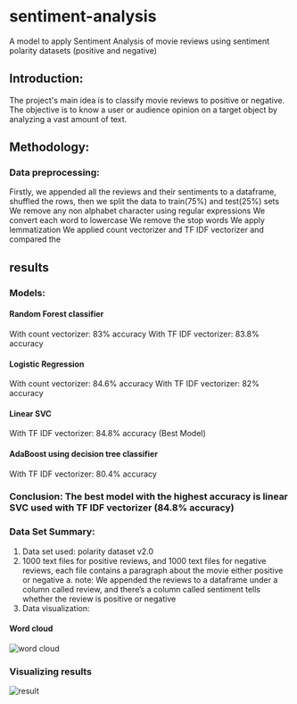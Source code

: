 # sentiment-analysis
A model to apply Sentiment Analysis of movie reviews using sentiment  polarity datasets (positive and negative)
## Introduction:
The project's main idea is to classify movie reviews to positive or negative. The objective
is to know a user or audience opinion on a target object by analyzing a vast amount of
text.
## Methodology:
### Data preprocessing:
Firstly, we appended all the reviews and their sentiments to a dataframe,
shuffled the rows, then we split the data to train(75%) and test(25%) sets
We remove any non alphabet character using regular expressions
We convert each word to lowercase
We remove the stop words
We apply lemmatization
We applied count vectorizer and TF IDF vectorizer and compared the
## results
### Models:
#### Random Forest classifier
With count vectorizer: 83% accuracy
With TF IDF vectorizer: 83.8% accuracy
#### Logistic Regression
With count vectorizer: 84.6% accuracy
With TF IDF vectorizer: 82% accuracy
#### Linear SVC
With TF IDF vectorizer: 84.8% accuracy (Best Model)
#### AdaBoost using decision tree classifier
With TF IDF vectorizer: 80.4% accuracy
### Conclusion: The best model with the highest accuracy is linear SVC used with TF IDF vectorizer (84.8% accuracy)
### Data Set Summary:
1. Data set used: polarity dataset v2.0
2. 1000 text files for positive reviews, and 1000 text files for negative
reviews, each file contains a paragraph about the movie either positive
or negative
a. note: We appended the reviews to a dataframe under a column
called review, and there’s a column called sentiment tells
whether the review is positive or negative
3. Data visualization:
#### Word cloud
![word cloud](https://user-images.githubusercontent.com/71910329/179066747-b7e568d6-c98e-48df-9e17-52b8d865d157.JPG)
 
### Visualizing results
![result](https://user-images.githubusercontent.com/71910329/179067258-450fded1-575b-4797-bf0a-262e546e6573.JPG)

